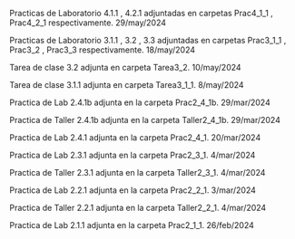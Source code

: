 Practicas de Laboratorio 4.1.1 , 4.2.1 adjuntadas en carpetas
Prac4_1_1 , Prac4_2_1 respectivamente. 29/may/2024

Practicas de Laboratorio 3.1.1 , 3.2 , 3.3 adjuntadas en carpetas
Prac3_1_1 , Prac3_2 , Prac3_3 respectivamente. 18/may/2024

Tarea de clase 3.2 adjunta en carpeta Tarea3_2. 10/may/2024

Tarea de clase 3.1.1 adjunta en carpeta Tarea3_1_1. 8/may/2024

Practica de Lab 2.4.1b adjunta en la carpeta Prac2_4_1b. 29/mar/2024

Practica de Taller 2.4.1b adjunta en la carpeta Taller2_4_1b. 29/mar/2024

Practica de Lab 2.4.1 adjunta en la carpeta Prac2_4_1. 20/mar/2024

Practica de Lab 2.3.1 adjunta en la carpeta Prac2_3_1. 4/mar/2024

Practica de Taller 2.3.1 adjunta en la carpeta Taller2_3_1. 4/mar/2024

Practica de Lab 2.2.1 adjunta en la carpeta Prac2_2_1. 3/mar/2024

Practica de Taller 2.2.1 adjunta en la carpeta Taller2_2_1. 4/mar/2024

Practica de Lab 2.1.1 adjunta en la carpeta Prac2_1_1. 26/feb/2024
